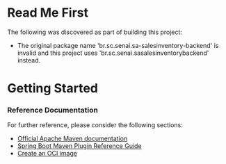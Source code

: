 # Read Me First
The following was discovered as part of building this project:

* The original package name 'br.sc.senai.sa-salesinventory-backend' is invalid and this project uses 'br.sc.senai.sasalesinventorybackend' instead.

# Getting Started

### Reference Documentation
For further reference, please consider the following sections:

* [Official Apache Maven documentation](https://maven.apache.org/guides/index.html)
* [Spring Boot Maven Plugin Reference Guide](https://docs.spring.io/spring-boot/docs/2.3.1.RELEASE/maven-plugin/reference/html/)
* [Create an OCI image](https://docs.spring.io/spring-boot/docs/2.3.1.RELEASE/maven-plugin/reference/html/#build-image)

